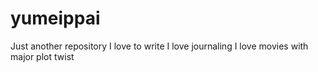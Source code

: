 # yumeippai
Just another repository
I love to write
I love journaling
I love movies with major plot twist
